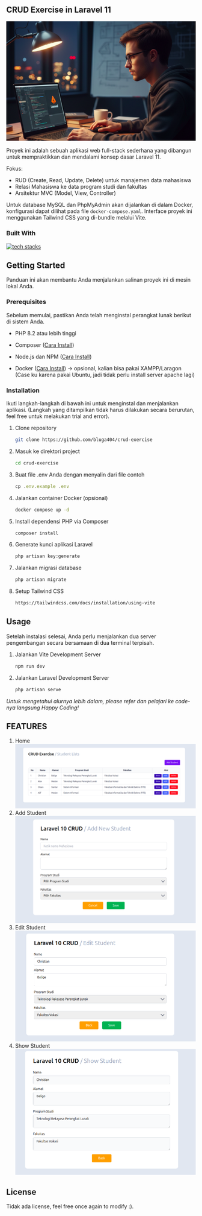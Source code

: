 <!-- ABOUT THE PROJECT -->
## CRUD Exercise in Laravel 11

![alt text](image-1.png)

Proyek ini adalah sebuah aplikasi web full-stack sederhana yang dibangun untuk mempraktikkan dan mendalami konsep dasar Laravel 11. 

Fokus:
* RUD (Create, Read, Update, Delete) untuk manajemen data mahasiswa
* Relasi Mahasiswa ke data program studi dan fakultas
* Arsitektur MVC (Model, View, Controller)

Untuk database MySQL dan PhpMyAdmin akan dijalankan di dalam Docker, konfigurasi dapat dilihat pada file `docker-compose.yaml`. Interface proyek ini menggunakan Tailwind CSS yang di-bundle melalui Vite.

### Built With

[![tech stacks](https://skillicons.dev/icons?i=laravel,mysql,php,html,tailwind,vite,docker,ubuntu,jav&theme=dark)]()

<!-- GETTING STARTED -->
## Getting Started

Panduan ini akan membantu Anda menjalankan salinan proyek ini di mesin lokal Anda.

### Prerequisites

Sebelum memulai, pastikan Anda telah menginstal perangkat lunak berikut di sistem Anda.

* PHP 8.2 atau lebih tinggi

* Composer ([Cara Install](https://getcomposer.org/doc/00-intro.md))

* Node.js dan NPM ([Cara Install](https://nodejs.org/en/download))

* Docker ([Cara Install](https://docs.docker.com/engine/install/)) -> opsional, kalian bisa pakai XAMPP/Laragon (Case ku karena pakai Ubuntu, jadi tidak perlu install server apache lagi)


### Installation

Ikuti langkah-langkah di bawah ini untuk menginstal dan menjalankan aplikasi. (Langkah yang ditampilkan tidak harus dilakukan secara berurutan, feel free untuk melakukan trial and error).

1. Clone repository
   ```sh
   git clone https://github.com/bluga404/crud-exercise
   ```
3. Masuk ke direktori project
   ```sh
   cd crud-exercise
   ```
4. Buat file .env Anda dengan menyalin dari file contoh
   ```js
   cp .env.example .env
   ```
5. Jalankan container Docker (opsional)
   ```sh
   docker compose up -d
   ```
6. Install dependensi PHP via Composer
   ```sh
   composer install
   ```
7. Generate kunci aplikasi Laravel
   ```sh
   php artisan key:generate
   ```
8. Jalankan migrasi database
   ```sh
   php artisan migrate
   ```
5. Setup Tailwind CSS
   ```sh
   https://tailwindcss.com/docs/installation/using-vite
   ```

<!-- USAGE EXAMPLES -->
## Usage

Setelah instalasi selesai, Anda perlu menjalankan dua server pengembangan secara bersamaan di dua terminal terpisah.

1. Jalankan Vite Development Server
   ```sh
   npm run dev
   ```
2. Jalankan Laravel Development Server
   ```sh
   php artisan serve
   ```

_Untuk mengetahui alurnya lebih dalam, please refer dan pelajari ke code-nya langsung_
_Happy Coding!_


<!-- FEATURES -->
## FEATURES
1. Home
![alt text](image-2.png)
2. Add Student
![alt text](image-3.png)
3. Edit Student
![alt text](image-4.png)
4. Show Student
![alt text](image-5.png)

<!-- LICENSE -->
## License

Tidak ada license, feel free once again to modify :).